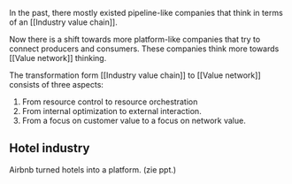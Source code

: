 In the past, there mostly existed pipeline-like companies that think in terms of an [[Industry value chain]]. 

Now there is a shift towards more platform-like companies that try to connect producers and consumers. These companies think more towards [[Value network]] thinking. 

The transformation form [[Industry value chain]] to [[Value network]] consists of three aspects:
1. From resource control to resource orchestration
2. From internal optimization to external interaction.
3. From a focus on customer value to a focus on network value.

## Hotel industry
Airbnb turned hotels into a platform. (zie ppt.)